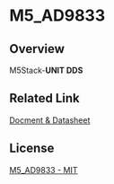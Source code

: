 # M5_AD9833

## Overview

M5Stack-**UNIT DDS**

## Related Link

[Docment & Datasheet](https://docs.m5stack.com/en/unit/dds)

## License

[M5_AD9833 - MIT](LICENSE)
